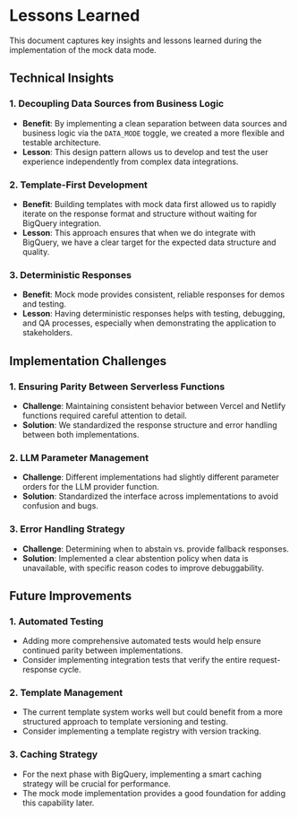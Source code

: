 # Lessons Learned

This document captures key insights and lessons learned during the implementation of the mock data mode.

## Technical Insights

### 1. Decoupling Data Sources from Business Logic

- **Benefit**: By implementing a clean separation between data sources and business logic via the `DATA_MODE` toggle, we created a more flexible and testable architecture.
- **Lesson**: This design pattern allows us to develop and test the user experience independently from complex data integrations.

### 2. Template-First Development

- **Benefit**: Building templates with mock data first allowed us to rapidly iterate on the response format and structure without waiting for BigQuery integration.
- **Lesson**: This approach ensures that when we do integrate with BigQuery, we have a clear target for the expected data structure and quality.

### 3. Deterministic Responses

- **Benefit**: Mock mode provides consistent, reliable responses for demos and testing.
- **Lesson**: Having deterministic responses helps with testing, debugging, and QA processes, especially when demonstrating the application to stakeholders.

## Implementation Challenges

### 1. Ensuring Parity Between Serverless Functions

- **Challenge**: Maintaining consistent behavior between Vercel and Netlify functions required careful attention to detail.
- **Solution**: We standardized the response structure and error handling between both implementations.

### 2. LLM Parameter Management

- **Challenge**: Different implementations had slightly different parameter orders for the LLM provider function.
- **Solution**: Standardized the interface across implementations to avoid confusion and bugs.

### 3. Error Handling Strategy

- **Challenge**: Determining when to abstain vs. provide fallback responses.
- **Solution**: Implemented a clear abstention policy when data is unavailable, with specific reason codes to improve debuggability.

## Future Improvements

### 1. Automated Testing

- Adding more comprehensive automated tests would help ensure continued parity between implementations.
- Consider implementing integration tests that verify the entire request-response cycle.

### 2. Template Management

- The current template system works well but could benefit from a more structured approach to template versioning and testing.
- Consider implementing a template registry with version tracking.

### 3. Caching Strategy

- For the next phase with BigQuery, implementing a smart caching strategy will be crucial for performance.
- The mock mode implementation provides a good foundation for adding this capability later.
